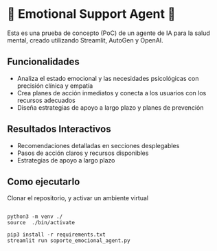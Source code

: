 
# 🧠 Emotional Support Agent  🧠

  
Esta es una prueba de concepto (PoC) de un agente de IA para la salud mental, creado utilizando Streamlit, AutoGen y OpenAI.

## Funcionalidades

-   Analiza el estado emocional y las necesidades psicológicas con precisión clínica y empatía
-   Crea planes de acción inmediatos y conecta a los usuarios con los recursos adecuados
-   Diseña estrategias de apoyo a largo plazo y planes de prevención
  
##  Resultados Interactivos
 
-   Recomendaciones detalladas en secciones desplegables
-   Pasos de acción claros y recursos disponibles
-   Estrategias de apoyo a largo plazo


## Como ejecutarlo

Clonar el repositorio, y activar un ambiente virtual



```

python3 -m venv ./
source  ./bin/activate

pip3 install -r requirements.txt
streamlit run soporte_emocional_agent.py

```

  
